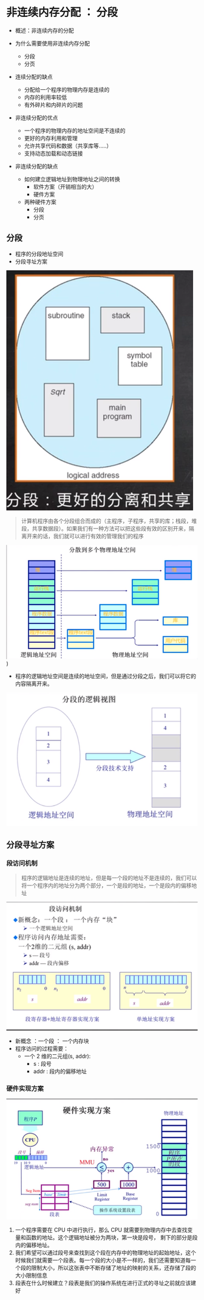 # 非连续内存分配 ： 分段

* 概述：非连续内存的分配
* 为什么需要使用非连续内存分配
  * 分段
  * 分页

* 连续分配的缺点
  * 分配给一个程序的物理内存是连续的
  * 内存的利用率较低
  * 有外碎片和内碎片的问题
* 非连续分配的优点
  * 一个程序的物理内存的地址空间是不连续的
  * 更好的内存利用和管理
  * 允许共享代码和数据（共享库等.....）
  * 支持动态加载和动态链接
* 非连续分配的缺点
  * 如何建立逻辑地址到物理地址之间的转换
    * 软件方案（开销相当的大）
    * 硬件方案
  * 两种硬件方案
    * 分段
    * 分页

## 分段

* 程序的分段地址空间
* 分段寻址方案

![](./img/4_1_opSystem1.png)

> 计算机程序由各个分段组合而成的（主程序，子程序，共享的库；栈段，堆段，共享数据段）。如果我们有一种方法可以把这些段有效的区别开来，隔离开来的话，我们就可以进行有效的管理我们的程序

![](./img/4_1_opSystem2.png))

* 程序的逻辑地址空间是连续的地址空间，但是通过分段之后，我们可以将它的内容隔离开来。

![](./img/4_1_opSystem3.png)

## 分段寻址方案

### 段访问机制

> 程序的逻辑地址是连续的地址，但是每一个段的地址不是连续的，我们可以将一个程序内的地址分为两个部分，一个是段的地址，一个是段内的偏移地址

![](./img/4_1_opSystem4.png)

* 新概念 ：一个段 ： 一个内存块
* 程序访问的过程需要：
  * 一个 2 维的二元组(s, addr):
    * s : 段号
    * addr : 段内的偏移地址

### 硬件实现方案

![](./img/4_1_opSystem5.png)

1. 一个程序需要在 CPU 中进行执行，那么 CPU 就需要到物理内存中去查找变量和函数的地址。这个逻辑地址被分为两块，第一块是段号， 剩下的部分是段内的偏移地址。
2. 我们希望可以通过段号来查找到这个段在内存中的物理地址的起始地址，这个时候我们就需要一个段表。每一个段的大小是不一样的，我们还需要知道每一个段的限制大小，所以这张表中不断存储了地址的映射的关系，还存储了段的大小限制信息
3. 段表在什么时候建立？段表是我们的操作系统在进行正式的寻址之前就应该建好

